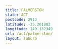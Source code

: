 ```yaml
---
title: PALMERSTON
state: ACT
postcode: 2913
latitude: -35.201802
longitude: 149.132349
url: /act/palmerston/
layout: suburb
---
```

